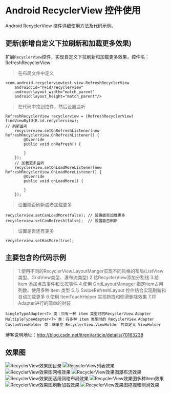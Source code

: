 # Android RecyclerView 控件使用
Android RecyclerView 控件详细使用方法及代码示例。
## 更新(新增自定义下拉刷新和加载更多效果)
扩展`RecyclerView`控件，实现自定义下拉刷新和加载更多效果，控件名：RefreshRecyclerView
> 在布局文件中定义

	<com.android.recyclerviewtest.view.RefreshRecyclerView
        android:id="@+id/recyclerview"
        android:layout_width="match_parent"
        android:layout_height="match_parent"/>
> 在代码中找到控件，然后设置监听

	RefreshRecyclerView recyclerview = (RefreshRecyclerView) findViewById(R.id.recyclerview);
	// 刷新监听
        recyclerview.setOnRefreshListener(new RefreshRecyclerView.OnRefreshListener() {
            @Override
            public void onRefresh() {

            }
        });
        // 加载更多监听
        recyclerview.setOnLoadMoreListener(new RefreshRecyclerView.OnLoadMoreListener() {
            @Override
            public void onLoadMore() {

            }
        });
> 设置能否刷新或者加载更多

	recyclerview.setCanLoadMore(false); // 设置能否加载更多
    recyclerview.setCanRefresh(false);  // 设置能否刷新
> 设置是否还有更多

	recyclerview.setHasMore(true);
## 主要包含的代码示例
> 1.使用不同的RecyclerView.LayoutManger实现不同风格的布局(ListView类型、GridView类型、瀑布流类型)
> 2.给RecyclerView添加分割线
> 3.给 item 添加点击事件和长按事件
> 4.使用 GridLayoutManager 指定item占用列数、使用多种 item 类型
> 5.与 SwipeRefreshLayout 控件结合实现刷新和自动加载更多
> 6.使用 ItemTouchHelper 实现拖拽和侧滑删除效果
> 7.将Adapter进行的简单的封装

	SingleTypeAdapter<T> 类：只有一种 item 类型时的RecyclerView.Adapter
	MultipleTypeAdapter<T> 类：有多种 item 类型时的 RecyclerView.Adapter
	CustomViewHolder 类：继承至 RecyclerView.ViewHolder 的自定义 ViewHolder

博客说明地址：<http://blog.csdn.net/itrenj/article/details/70163238>
## 效果图
![RecyclerView效果图目录](https://github.com/itrenjunhua/RecyclerViewTest/raw/master/images/image1.png)   ![RecyclerView列表效果](https://github.com/itrenjunhua/RecyclerViewTest/raw/master/images/image2.gif)  ![RecyclerView效果图网格效果](https://github.com/itrenjunhua/RecyclerViewTest/raw/master/images/image3.gif)   ![RecyclerView效果图瀑布流效果](https://github.com/itrenjunhua/RecyclerViewTest/raw/master/images/image4.gif)   ![RecyclerView效果图活用网格布局效果](https://github.com/itrenjunhua/RecyclerViewTest/raw/master/images/image5.gif)   ![RecyclerView效果图多种item效果](https://github.com/itrenjunhua/RecyclerViewTest/raw/master/images/image6.gif)   ![RecyclerView效果图刷新加载效果](https://github.com/itrenjunhua/RecyclerViewTest/raw/master/images/image7.gif)   ![RecyclerView效果图拖拽和侧滑效果](https://github.com/itrenjunhua/RecyclerViewTest/raw/master/images/image8.gif)
